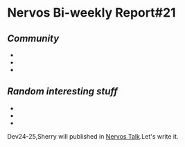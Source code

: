 # Nervos Bi-weekly Report#21


## ***Community***

-

-

-

## ***Random interesting stuff***

-

-

-


Dev24-25,Sherry will published in [Nervos Talk](https://talk.nervos.org/tags/nervos-report).Let's write it.
